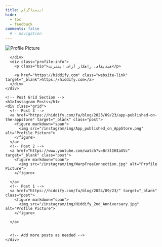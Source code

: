 ```yaml
---
title: اینستاگرام
hide:
  - toc
  - feedback
comments: false
  # - navigation
---
```

<link rel="stylesheet" href="/instagram/styles.css">
 <div class="instagram">
    <!-- Profile Section -->
    <div class="profile-section">
      <div class="profile-picture">
        <img src="/instagram/img/HiddifyLogo.jpg" alt="Profile Picture">
     
      </div>
      <div class="profile-info">
        <p class="bio">هیدیفای، راهکار آزای اینترنت</p>
     
        <a href="https://hiddify.com" class="website-link" target="_blank">https://hiddify.com</a>
      </div>
    </div>

    <!-- Post Grid Section -->
    <h1>Instagram Posts</h1>
    <div class="grid">
      <!-- Post 3 -->
      <a href="https://hiddify.com/fa/blog/2023/09/23/app-published-on-the-appstore" target="_blank" class="post">
        <figure markdown="span">
          <img src="/instagram/img/App_published_on_AppStore.png" alt="Profile Picture">
        </figure>
      </a>
      <!-- Post 2 -->
      <a href="https://www.youtube.com/watch?v=Br3lIHIaUVc" target="_blank" class="post">
        <figure markdown="span">
          <img src="/instagram/img/WarpFreeConnection.jpg" alt="Profile Picture">
        </figure>
        
      </a>
      <!-- Post 1 -->
      <a href="https://hiddify.com/fa/blog/2024/09/23/" target="_blank" class="post">
        <figure markdown="span">
          <img src="/instagram/img/Hiddify_2nd_Anniversary.jpg" alt="Profile Picture">
        </figure>
        
      </a>


      <!-- Add more posts as needed -->
    </div>
  </div>
